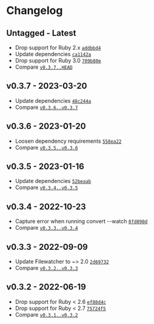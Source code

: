 Changelog
========================================

Untagged - Latest
----------------------------------------

- Drop support for Ruby 2.x [`addbbd4`](https://github.com/DannyBen/victor-cli/commit/addbbd4)
- Update dependencies [`ca1142a`](https://github.com/DannyBen/victor-cli/commit/ca1142a)
- Drop support for Ruby 3.0 [`709b80e`](https://github.com/DannyBen/victor-cli/commit/709b80e)
- Compare [`v0.3.7..HEAD`](https://github.com/dannyben/victor-cli/compare/v0.3.7..HEAD)


v0.3.7 - 2023-03-20
----------------------------------------

- Update dependencies [`48c244a`](https://github.com/DannyBen/victor-cli/commit/48c244a)
- Compare [`v0.3.6..v0.3.7`](https://github.com/dannyben/victor-cli/compare/v0.3.6..v0.3.7)


v0.3.6 - 2023-01-20
----------------------------------------

- Loosen dependency requirements [`558ea22`](https://github.com/DannyBen/victor-cli/commit/558ea22)
- Compare [`v0.3.5..v0.3.6`](https://github.com/dannyben/victor-cli/compare/v0.3.5..v0.3.6)


v0.3.5 - 2023-01-16
----------------------------------------

- Update dependencies [`52beaab`](https://github.com/DannyBen/victor-cli/commit/52beaab)
- Compare [`v0.3.4..v0.3.5`](https://github.com/dannyben/victor-cli/compare/v0.3.4..v0.3.5)


v0.3.4 - 2022-10-23
----------------------------------------

- Capture error when running convert --watch [`8fd090d`](https://github.com/DannyBen/victor-cli/commit/8fd090d)
- Compare [`v0.3.3..v0.3.4`](https://github.com/dannyben/victor-cli/compare/v0.3.3..v0.3.4)


v0.3.3 - 2022-09-09
----------------------------------------

- Update Filewatcher to ~> 2.0 [`2d69732`](https://github.com/DannyBen/victor-cli/commit/2d69732)
- Compare [`v0.3.2..v0.3.3`](https://github.com/dannyben/victor-cli/compare/v0.3.2..v0.3.3)


v0.3.2 - 2022-06-19
----------------------------------------

- Drop support for Ruby < 2.6 [`ef88d4c`](https://github.com/DannyBen/victor-cli/commit/ef88d4c)
- Drop support for Ruby < 2.7 [`75724f5`](https://github.com/DannyBen/victor-cli/commit/75724f5)
- Compare [`v0.3.1..v0.3.2`](https://github.com/dannyben/victor-cli/compare/v0.3.1..v0.3.2)


